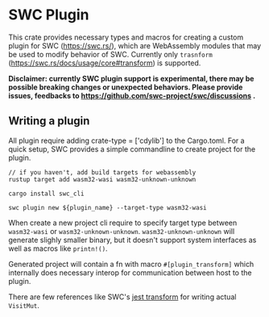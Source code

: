 # SWC Plugin

This crate provides necessary types and macros for creating a custom plugin for SWC (https://swc.rs/), which are WebAssembly modules that may be used to modify behavior of SWC. Currently only `trasnform` (https://swc.rs/docs/usage/core#transform) is supported.

**Disclaimer: currently SWC plugin support is experimental, there may be possible breaking changes or unexpected behaviors. Please provide issues, feedbacks to https://github.com/swc-project/swc/discussions .**

## Writing a plugin

All plugin require adding crate-type = ['cdylib'] to the Cargo.toml. For a quick setup, SWC provides a simple commandline to create project for the plugin.

```
// if you haven't, add build targets for webassembly
rustup target add wasm32-wasi wasm32-unknown-unknown

cargo install swc_cli

swc plugin new ${plugin_name} --target-type wasm32-wasi
```

When create a new project cli require to specify target type between `wasm32-wasi` or `wasm32-unknown-unknown`. `wasm32-unknown-unknown` will generate slighly smaller binary, but it doesn't support system interfaces as well as macros like `printn!()`.

Generated project will contain a fn with macro `#[plugin_transform]` which internally does necessary interop for communication between host to the plugin.

There are few references like SWC's [jest transform](https://github.com/swc-project/swc/blob/90d080c16b41b73f34151c1f5ecbcbf0b5d8e236/crates/swc_ecma_ext_transforms/src/jest.rs) for writing actual `VisitMut`.